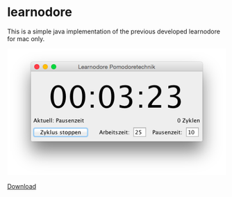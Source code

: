 learnodore
==========

This is a simple java implementation of the previous developed learnodore for mac only.

![Screenshot](screenshot.png)

[Download](learnodore.jar)
